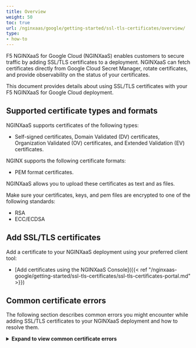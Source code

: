 ```yaml
---
title: Overview
weight: 50
toc: true
url: /nginxaas/google/getting-started/ssl-tls-certificates/overview/
type:
- how-to
---
```



F5 NGINXaaS for Google Cloud (NGINXaaS) enables customers to secure traffic by adding SSL/TLS certificates to a deployment. NGINXaaS can fetch certificates directly from Google Cloud Secret Manager, rotate certificates, and provide observability on the status of your certificates.

This document provides details about using SSL/TLS certificates with your F5 NGINXaaS for Google Cloud deployment.

## Supported certificate types and formats

NGINXaaS supports certificates of the following types:

- Self-signed certificates, Domain Validated (DV) certificates, Organization Validated (OV) certificates, and Extended Validation (EV) certificates.

NGINX supports the following certificate formats:

- PEM format certificates.

NGINXaaS allows you to upload these certificates as text and as files.

Make sure your certificates, keys, and pem files are encrypted to one of the following standards:

- RSA
- ECC/ECDSA


## Add SSL/TLS certificates

Add a certificate to your NGINXaaS deployment using your preferred client tool:
* [Add certificates using the NGINXaaS Console]({{< ref "/nginxaas-google/getting-started/ssl-tls-certificates/ssl-tls-certificates-portal.md" >}})


## Common certificate errors

The following section describes common errors you might encounter while adding SSL/TLS certificates to your NGINXaaS deployment and how to resolve them.

<details>
<summary><b>Expand to view common certificate errors</b></summary>

#### Error message: `certificate parse error`

**Description:**  The certificate file is not in the correct format or is corrupted.

**Resolution:** Ensure that the certificate file is in PEM format and is not corrupted. You can use tools like OpenSSL to verify the certificate file.

#### Error message: `private key parse error`

**Description:**  The private key file is not in the correct format or is corrupted.

**Resolution:** Ensure that the private key file is in PEM format and is not corrupted. You can use tools like OpenSSL to verify the private key file.

#### Error message: `certificate input is invalid`

**Description:**  The leaf certificate should be provided, when pairing with a private key

**Resolution:** Check the certificate input and ensure that it is in the correct format.

#### Error message: `certificate create request is invalid`

**Description:**  The certificate start date should be before its expiration date.

**Resolution:** Check the certificate start and expiration dates and ensure that they are valid.

#### Error message: `certificate update request is invalid`

**Description:**  The private key cannot be updated for a CA bundle.

**Resolution:** Ensure that you are not trying to update the private key for a CA bundle. If you need to update the private key, you must create a new CA bundle.

</details>
